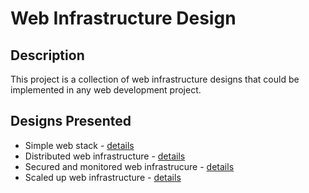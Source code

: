 # Web Infrastructure Design
## Description
This project is a collection of web infrastructure designs that could be implemented in any web development project.
## Designs Presented
* Simple web stack - [details](https://github.com/kimjos/alx-system_engineering-devops/blob/main/0x09-web_infrastructure_design/0-simple_web_stack.md)
* Distributed web infrastructure - [details](https://github.com/kimjos/alx-system_engineering-devops/blob/main/0x09-web_infrastructure_design/1-distributed_web_infrastructure.md)
* Secured and monitored web infrastrucure - [details](https://github.com/kimjos/alx-system_engineering-devops/blob/main/0x09-web_infrastructure_design/2-secured_and_monitored_web_infrastructure.md)
* Scaled up web infrastructure - [details](https://github.com/kimjos/alx-system_engineering-devops/blob/main/0x09-web_infrastructure_design/3-scale_up.md)
